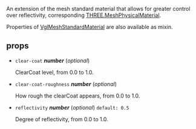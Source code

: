An extension of the mesh standard material that allows for greater control over reflectivity,
corresponding [THREE.MeshPhysicalMaterial](https://threejs.org/docs/index.html#api/materials/MeshPhysicalMaterial).

Properties of [VglMeshStandardMaterial](vgl-mesh-standard-material) are also available as mixin. 

## props 

- `clear-coat` ***number*** (*optional*) 

  ClearCoat level, from 0.0 to 1.0. 

- `clear-coat-roughness` ***number*** (*optional*) 

  How rough the clearCoat appears, from 0.0 to 1.0. 

- `reflectivity` ***number*** (*optional*) `default: 0.5` 

  Degree of reflectivity, from 0.0 to 1.0. 

